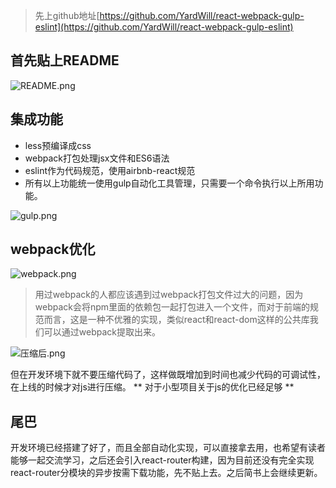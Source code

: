 > 先上github地址[https://github.com/YardWill/react-webpack-gulp-eslint](https://github.com/YardWill/react-webpack-gulp-eslint)


首先贴上README
---
![README.png](http://upload-images.jianshu.io/upload_images/2419083-194b51125d56243c.png?imageMogr2/auto-orient/strip%7CimageView2/2/w/1240)

集成功能
---
* less预编译成css
* webpack打包处理jsx文件和ES6语法
* eslint作为代码规范，使用airbnb-react规范
* 所有以上功能统一使用gulp自动化工具管理，只需要一个命令执行以上所用功能。

![gulp.png](http://upload-images.jianshu.io/upload_images/2419083-fdcd58e4bce714b3.png?imageMogr2/auto-orient/strip%7CimageView2/2/w/1240)

webpack优化
---
![webpack.png](http://upload-images.jianshu.io/upload_images/2419083-e8b2094561353ed1.png?imageMogr2/auto-orient/strip%7CimageView2/2/w/1240)

> 用过webpack的人都应该遇到过webpack打包文件过大的问题，因为webpack会将npm里面的依赖包一起打包进入一个文件，而对于前端的规范而言，这是一种不优雅的实现，类似react和react-dom这样的公共库我们可以通过webpack提取出来。

![压缩后.png](http://upload-images.jianshu.io/upload_images/2419083-a1a2a0293b098f5a.png?imageMogr2/auto-orient/strip%7CimageView2/2/w/1240)
 
但在开发环境下就不要压缩代码了，这样做既增加到时间也减少代码的可调试性，在上线的时候才对js进行压缩。
** 对于小型项目关于js的优化已经足够 **

尾巴
---
开发环境已经搭建了好了，而且全部自动化实现，可以直接拿去用，也希望有读者能够一起交流学习，之后还会引入react-router构建，因为目前还没有完全实现react-router分模块的异步按需下载功能，先不贴上去。之后简书上会继续更新。